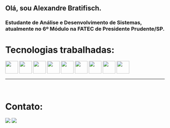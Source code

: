 ## Olá, sou Alexandre Bratifisch.

### Estudante de Análise e Desenvolvimento de Sistemas, atualmente no 6º Módulo na FATEC de Presidente Prudente/SP.

# Tecnologias trabalhadas:
<div>
<!-- ícone python -->
<img src="https://cdn.jsdelivr.net/gh/devicons/devicon@latest/icons/python/python-original.svg" height="40px" width="40px"/>
          
<!-- ícone C# -->
<img src="https://cdn.jsdelivr.net/gh/devicons/devicon@latest/icons/csharp/csharp-original.svg" height="40px" width="40px"/>
          
<!-- ícone PHP -->
<img src="https://cdn.jsdelivr.net/gh/devicons/devicon@latest/icons/php/php-original.svg" height="40px" width="40px" />
          
<!-- ícone HTML5 -->
<img src="https://cdn.jsdelivr.net/gh/devicons/devicon@latest/icons/html5/html5-original.svg" height="40px" width="40px" />
          
<!-- ícone CSS -->
<img src="https://cdn.jsdelivr.net/gh/devicons/devicon@latest/icons/css3/css3-original.svg" height="40px" width="40px" />

<!-- ícone JavaScript -->
<img src="https://cdn.jsdelivr.net/gh/devicons/devicon@latest/icons/javascript/javascript-original.svg" height="40px" width="40px" />
          
<!-- ícone REACT -->
<img src="https://cdn.jsdelivr.net/gh/devicons/devicon@latest/icons/react/react-original.svg" height="40px" width="40px" />

<!-- ícone MySQL -->
<img src="https://cdn.jsdelivr.net/gh/devicons/devicon@latest/icons/mysql/mysql-original.svg" height="40px" width="40px" />

<!-- ícone MongoDB -->
<img src="https://cdn.jsdelivr.net/gh/devicons/devicon@latest/icons/mongodb/mongodb-original.svg" height="40px" width="40px" />  
          
</div>
<hr>
<br>

# Contato:

<a href="mailto:alexandrebratifisch@gmail.com" target="_blank" ><img src="https://img.shields.io/badge/Gmail-D14836?style=for-the-badge&logo=gmail&logoColor=white" target="_blank" ></a>
<a href="www.linkedin.com/in/alexandre-bratifisch//" target="_blank" ><img src="https://img.shields.io/badge/-LinkedIn-%230077B5?style=for-the-badge&logo=linkedin&logoColor=white" target="_blank" ></a>   
</div>
          
          
          
